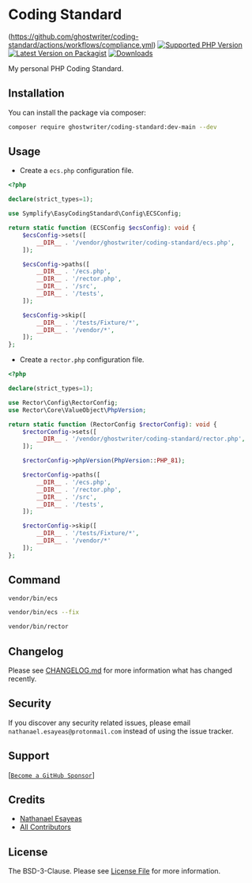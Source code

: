 # Coding Standard

(https://github.com/ghostwriter/coding-standard/actions/workflows/compliance.yml)
[![Supported PHP Version](https://badgen.net/packagist/php/ghostwriter/coding-standard?color=8892bf)](https://www.php.net/supported-versions)
[![Latest Version on Packagist](https://badgen.net/packagist/v/ghostwriter/coding-standard)](https://packagist.org/packages/ghostwriter/coding-standard)
[![Downloads](https://badgen.net/packagist/dt/ghostwriter/coding-standard?color=blue)](https://packagist.org/packages/ghostwriter/coding-standard)

My personal PHP Coding Standard.

## Installation

You can install the package via composer:

``` bash
composer require ghostwriter/coding-standard:dev-main --dev
```

## Usage

- Create a `ecs.php` configuration file.

``` php
<?php

declare(strict_types=1);

use Symplify\EasyCodingStandard\Config\ECSConfig;

return static function (ECSConfig $ecsConfig): void {
    $ecsConfig->sets([
        __DIR__ . '/vendor/ghostwriter/coding-standard/ecs.php',
    ]);

    $ecsConfig->paths([
        __DIR__ . '/ecs.php',
        __DIR__ . '/rector.php',
        __DIR__ . '/src',
        __DIR__ . '/tests',
    ]);

    $ecsConfig->skip([
        __DIR__ . '/tests/Fixture/*',
        __DIR__ . '/vendor/*',
    ]);
};

```

- Create a `rector.php` configuration file.

``` php
<?php

declare(strict_types=1);

use Rector\Config\RectorConfig;
use Rector\Core\ValueObject\PhpVersion;

return static function (RectorConfig $rectorConfig): void {
    $rectorConfig->sets([
        __DIR__ . '/vendor/ghostwriter/coding-standard/rector.php',
    ]);

    $rectorConfig->phpVersion(PhpVersion::PHP_81);

    $rectorConfig->paths([
        __DIR__ . '/ecs.php',
        __DIR__ . '/rector.php',
        __DIR__ . '/src',
        __DIR__ . '/tests',
    ]);

    $rectorConfig->skip([
        __DIR__ . '/tests/Fixture/*',
        __DIR__ . '/vendor/*'
    ]);
};

```

## Command

``` bash
vendor/bin/ecs
```

``` bash
vendor/bin/ecs --fix
```

``` bash
vendor/bin/rector
```

## Changelog

Please see [CHANGELOG.md](./CHANGELOG.md) for more information what has changed recently.

## Security

If you discover any security related issues, please email `nathanael.esayeas@protonmail.com` instead of using the issue tracker.

## Support

[[`Become a GitHub Sponsor`](https://github.com/sponsors/ghostwriter)]

## Credits

- [Nathanael Esayeas](https://github.com/ghostwriter)
- [All Contributors](https://github.com/ghostwriter/coding-standard/contributors)

## License

The BSD-3-Clause. Please see [License File](./LICENSE) for more information.
